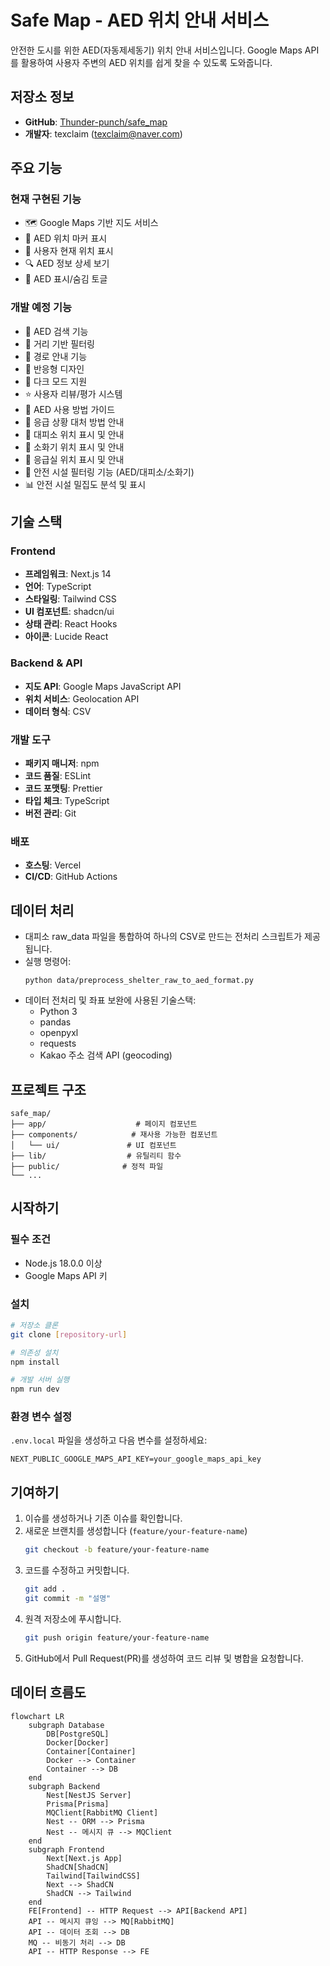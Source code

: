 # Safe Map - AED 위치 안내 서비스

안전한 도시를 위한 AED(자동제세동기) 위치 안내 서비스입니다. Google Maps API를 활용하여 사용자 주변의 AED 위치를 쉽게 찾을 수 있도록 도와줍니다.

## 저장소 정보

- **GitHub**: [Thunder-punch/safe_map](https://github.com/Thunder-punch/safe_map)
- **개발자**: texclaim (texclaim@naver.com)

## 주요 기능

### 현재 구현된 기능
- 🗺️ Google Maps 기반 지도 서비스
- 📍 AED 위치 마커 표시
- 👤 사용자 현재 위치 표시
- 🔍 AED 정보 상세 보기
- 🎯 AED 표시/숨김 토글

### 개발 예정 기능
- 🔎 AED 검색 기능
- 📏 거리 기반 필터링
- 🚶 경로 안내 기능
- 📱 반응형 디자인
- 🌙 다크 모드 지원
- ⭐ 사용자 리뷰/평가 시스템
- 📝 AED 사용 방법 가이드
- 🚨 응급 상황 대처 방법 안내
- 🏃 대피소 위치 표시 및 안내
- 🧯 소화기 위치 표시 및 안내
- 🏥 응급실 위치 표시 및 안내
- 🎯 안전 시설 필터링 기능 (AED/대피소/소화기)
- 📊 안전 시설 밀집도 분석 및 표시

## 기술 스택

### Frontend
- **프레임워크**: Next.js 14
- **언어**: TypeScript
- **스타일링**: Tailwind CSS
- **UI 컴포넌트**: shadcn/ui
- **상태 관리**: React Hooks
- **아이콘**: Lucide React

### Backend & API
- **지도 API**: Google Maps JavaScript API
- **위치 서비스**: Geolocation API
- **데이터 형식**: CSV

### 개발 도구
- **패키지 매니저**: npm
- **코드 품질**: ESLint
- **코드 포맷팅**: Prettier
- **타입 체크**: TypeScript
- **버전 관리**: Git

### 배포
- **호스팅**: Vercel
- **CI/CD**: GitHub Actions

## 데이터 처리

- 대피소 raw_data 파일을 통합하여 하나의 CSV로 만드는 전처리 스크립트가 제공됩니다.
- 실행 명령어:
  ```
  python data/preprocess_shelter_raw_to_aed_format.py
  ```
- 데이터 전처리 및 좌표 보완에 사용된 기술스택:
  - Python 3
  - pandas
  - openpyxl
  - requests
  - Kakao 주소 검색 API (geocoding)

## 프로젝트 구조

```
safe_map/
├── app/                    # 페이지 컴포넌트
├── components/            # 재사용 가능한 컴포넌트
│   └── ui/               # UI 컴포넌트
├── lib/                  # 유틸리티 함수
├── public/              # 정적 파일
└── ...
```

## 시작하기

### 필수 조건
- Node.js 18.0.0 이상
- Google Maps API 키

### 설치
```bash
# 저장소 클론
git clone [repository-url]

# 의존성 설치
npm install

# 개발 서버 실행
npm run dev
```

### 환경 변수 설정
`.env.local` 파일을 생성하고 다음 변수를 설정하세요:
```
NEXT_PUBLIC_GOOGLE_MAPS_API_KEY=your_google_maps_api_key
```

## 기여하기

1. 이슈를 생성하거나 기존 이슈를 확인합니다.
2. 새로운 브랜치를 생성합니다 (`feature/your-feature-name`)
   ```bash
   git checkout -b feature/your-feature-name
   ```
3. 코드를 수정하고 커밋합니다.
   ```bash
   git add .
   git commit -m "설명"
   ```
4. 원격 저장소에 푸시합니다.
   ```bash
   git push origin feature/your-feature-name
   ```
5. GitHub에서 Pull Request(PR)를 생성하여 코드 리뷰 및 병합을 요청합니다.

## 데이터 흐름도

```mermaid
flowchart LR
    subgraph Database
        DB[PostgreSQL]
        Docker[Docker]
        Container[Container]
        Docker --> Container
        Container --> DB
    end
    subgraph Backend
        Nest[NestJS Server]
        Prisma[Prisma]
        MQClient[RabbitMQ Client]
        Nest -- ORM --> Prisma
        Nest -- 메시지 큐 --> MQClient
    end
    subgraph Frontend
        Next[Next.js App]
        ShadCN[ShadCN]
        Tailwind[TailwindCSS]
        Next --> ShadCN
        ShadCN --> Tailwind
    end
    FE[Frontend] -- HTTP Request --> API[Backend API]
    API -- 메시지 큐잉 --> MQ[RabbitMQ]
    API -- 데이터 조회 --> DB
    MQ -- 비동기 처리 --> DB
    API -- HTTP Response --> FE
```